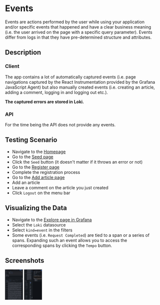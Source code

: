 # Events

Events are actions performed by the user while using your application and/or specific events that happened and have
a clear business meaning (i.e. the user arrived on the page with a specific query parameter). Events differ from logs in that they have pre-determined structure and attributes.

## Description

### Client

The app contains a lot of automatically captured events (i.e. page navigations captured by the React Instrumentation
provided by the Grafana JavaScript Agent) but also manually created events (i.e. creating an article, adding a comment,
logging in and logging out etc.).

**The captured errors are stored in Loki.**

### API

For the time being the API does not provide any events.

## Testing Scenario

- Navigate to the [Homepage](http://localhost:5173/)
- Go to the [Seed page](http://localhost:5173/seed)
- Click the `Seed` button (it doesn't matter if it throws an error or not)
- Go to the [Register page](http://localhost:5173/auth/register)
- Complete the registration process
- Go to the [Add article page](http://localhost:5173/articles/add)
- Add an article
- Leave a comment on the article you just created
- Click `Logout` on the menu bar

## Visualizing the Data

- Navigate to the [Explore page in Grafana](http://localhost:3000/explore)
- Select the `Loki` datasource
- Select `kind=event` in the filters
- Some events (i.e. `Request Completed`) are tied to a span or a series of spans. Expanding such an event allows you to access the corresponding
  spans by clicking the `Tempo` button.

## Screenshots

[<img src="../assets/features/eventsViewExplore.png" alt="Viewing events in Explore" height="100" />](../assets/features/eventsViewExplore.png)
[<img src="../assets/features/eventsViewExploreTraces.png" alt="Viewing events in Explore and the corresponding traces" height="100" />](../assets/features/eventsViewExploreTraces.png)
